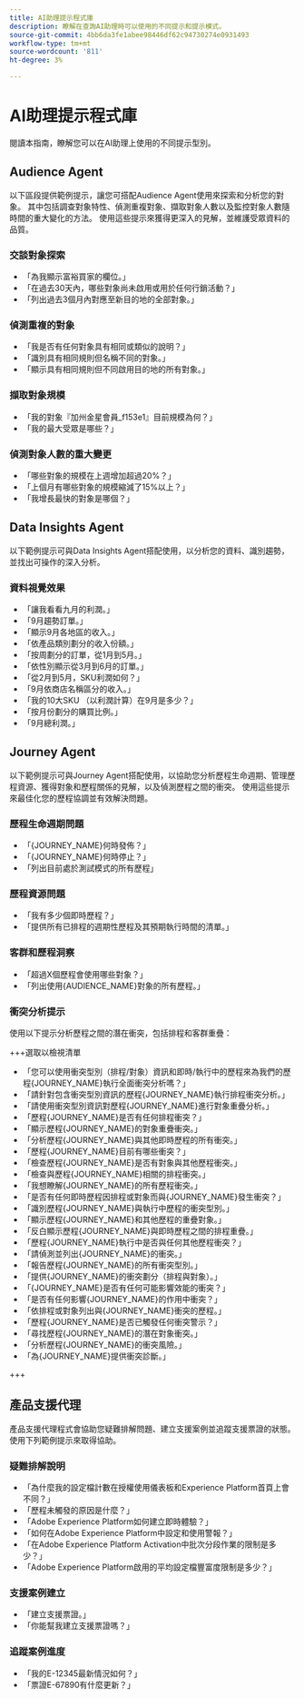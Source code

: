 ```yaml
---
title: AI助理提示程式庫
description: 瞭解在查詢AI助理時可以使用的不同提示和提示模式。
source-git-commit: 4bb6da3fe1abee98446df62c94730274e0931493
workflow-type: tm+mt
source-wordcount: '811'
ht-degree: 3%

---
```


# AI助理提示程式庫

閱讀本指南，瞭解您可以在AI助理上使用的不同提示型別。

## Audience Agent

以下區段提供範例提示，讓您可搭配Audience Agent使用來探索和分析您的對象。 其中包括調查對象特性、偵測重複對象、擷取對象人數以及監控對象人數隨時間的重大變化的方法。 使用這些提示來獲得更深入的見解，並維護受眾資料的品質。

### 交談對象探索

- 「為我顯示富裕買家的欄位。」
- 「在過去30天內，哪些對象尚未啟用或用於任何行銷活動？」
- 「列出過去3個月內對應至新目的地的全部對象。」

### 偵測重複的對象

- 「我是否有任何對象具有相同或類似的說明？」
- 「識別具有相同規則但名稱不同的對象。」
- 「顯示具有相同規則但不同啟用目的地的所有對象。」

### 擷取對象規模

- 「我的對象『加州金星會員_f153e1』目前規模為何？」
- 「我的最大受眾是哪些？」

### 偵測對象人數的重大變更

- 「哪些對象的規模在上週增加超過20%？」
- 「上個月有哪些對象的規模縮減了15%以上？」
- 「我增長最快的對象是哪個？」

## Data Insights Agent

以下範例提示可與Data Insights Agent搭配使用，以分析您的資料、識別趨勢，並找出可操作的深入分析。

### 資料視覺效果

- 「讓我看看九月的利潤。」
- 「9月趨勢訂單。」
- 「顯示9月各地區的收入。」
- 「依產品類別劃分的收入份額。」
- 「按周劃分的訂單，從1月到5月。」
- 「依性別顯示從3月到6月的訂單。」
- 「從2月到5月，SKU利潤如何？」
- 「9月依商店名稱區分的收入。」
- 「我的10大SKU （以利潤計算）在9月是多少？」
- 「按月份劃分的購買比例。」
- 「9月總利潤。」

## Journey Agent

以下範例提示可與Journey Agent搭配使用，以協助您分析歷程生命週期、管理歷程資源、獲得對象和歷程關係的見解，以及偵測歷程之間的衝突。 使用這些提示來最佳化您的歷程協調並有效解決問題。

### 歷程生命週期問題

- 「{JOURNEY_NAME}何時發佈？」
- 「{JOURNEY_NAME}何時停止？」
- 「列出目前處於測試模式的所有歷程」

### 歷程資源問題

- 「我有多少個即時歷程？」
- 「提供所有已排程的週期性歷程及其預期執行時間的清單。」

### 客群和歷程洞察

- 「超過X個歷程會使用哪些對象？」
- 「列出使用{AUDIENCE_NAME}對象的所有歷程。」

### 衝突分析提示

使用以下提示分析歷程之間的潛在衝突，包括排程和客群重疊：

+++選取以檢視清單

- 「您可以使用衝突型別（排程/對象）資訊和即時/執行中的歷程來為我們的歷程{JOURNEY_NAME}執行全面衝突分析嗎？」
- 「請針對包含衝突型別資訊的歷程{JOURNEY_NAME}執行排程衝突分析。」
- 「請使用衝突型別資訊對歷程{JOURNEY_NAME}進行對象重疊分析。」
- 「歷程{JOURNEY_NAME}是否有任何排程衝突？」
- 「顯示歷程{JOURNEY_NAME}的對象重疊衝突。」
- 「分析歷程{JOURNEY_NAME}與其他即時歷程的所有衝突。」
- 「歷程{JOURNEY_NAME}目前有哪些衝突？」
- 「檢查歷程{JOURNEY_NAME}是否有對象與其他歷程衝突。」
- 「檢查與歷程{JOURNEY_NAME}相關的排程衝突。」
- 「我想瞭解{JOURNEY_NAME}的所有歷程衝突。」
- 「是否有任何即時歷程因排程或對象而與{JOURNEY_NAME}發生衝突？」
- 「識別歷程{JOURNEY_NAME}與執行中歷程的衝突型別。」
- 「顯示歷程{JOURNEY_NAME}和其他歷程的重疊對象。」
- 「反白顯示歷程{JOURNEY_NAME}與即時歷程之間的排程重疊。」
- 「歷程{JOURNEY_NAME}執行中是否與任何其他歷程衝突？」
- 「請偵測並列出{JOURNEY_NAME}的衝突。」
- 「報告歷程{JOURNEY_NAME}的所有衝突型別。」
- 「提供{JOURNEY_NAME}的衝突劃分（排程與對象）。」
- 「{JOURNEY_NAME}是否有任何可能影響效能的衝突？」
- 「是否有任何影響{JOURNEY_NAME}的作用中衝突？」
- 「依排程或對象列出與{JOURNEY_NAME}衝突的歷程。」
- 「歷程{JOURNEY_NAME}是否已觸發任何衝突警示？」
- 「尋找歷程{JOURNEY_NAME}的潛在對象衝突。」
- 「分析歷程{JOURNEY_NAME}的衝突風險。」
- 「為{JOURNEY_NAME}提供衝突診斷。」

+++

## 產品支援代理

產品支援代理程式會協助您疑難排解問題、建立支援案例並追蹤支援票證的狀態。 使用下列範例提示來取得協助。

### 疑難排解說明

- 「為什麼我的設定檔計數在授權使用儀表板和Experience Platform首頁上會不同？」
- 「歷程未觸發的原因是什麼？」
- 「Adobe Experience Platform如何建立即時體驗？」
- 「如何在Adobe Experience Platform中設定和使用警報？」
- 「在Adobe Experience Platform Activation中批次分段作業的限制是多少？」
- 「Adobe Experience Platform啟用的平均設定檔豐富度限制是多少？」

### 支援案例建立

- 「建立支援票證。」
- 「你能幫我建立支援票證嗎？」

### 追蹤案例進度

- 「我的E-12345最新情況如何？」
- 「票證E-67890有什麼更新？」

